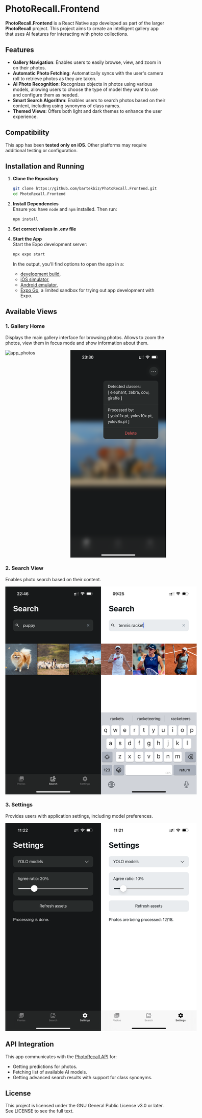 # PhotoRecall.Frontend

**PhotoRecall.Frontend** is a React Native app developed as part of the larger **PhotoRecall** project. This project aims to create an intelligent gallery app that uses AI features for interacting with photo collections.

## Features
- **Gallery Navigation**: Enables users to easily browse, view, and zoom in on their photos.
- **Automatic Photo Fetching**: Automatically syncs with the user's camera roll to retrieve photos as they are taken.
- **AI Photo Recognition**: Recognizes objects in photos using various models, allowing users to choose the type of model they want to use and configure them as needed.
- **Smart Search Algorithm**: Enables users to search photos based on their content, including using synonyms of class names.
- **Themed Views**: Offers both light and dark themes to enhance the user experience.

## Compatibility

This app has been **tested only on iOS**. Other platforms may require additional testing or configuration.

## Installation and Running

1.  **Clone the Repository**

    ```bash
    git clone https://github.com/bartekbiz/PhotoRecall.Frontend.git  
    cd PhotoRecall.Frontend
    ```

2.  **Install Dependencies**  
    Ensure you have `node` and `npm` installed. Then run:

    ```bash
    npm install  
    ```

3. **Set correct values in .env file**

4.  **Start the App**  
    Start the Expo development server:

    ```bash
    npx expo start  
    ```
    In the output, you'll find options to open the app in a:
    - [development build](https://docs.expo.dev/develop/development-builds/introduction/),
    - [iOS simulator](https://docs.expo.dev/workflow/ios-simulator/),
    - [Android emulator](https://docs.expo.dev/workflow/android-studio-emulator/),
    - [Expo Go](https://expo.dev/go), a limited sandbox for trying out app development with Expo.


## Available Views

### 1. **Gallery Home**

Displays the main gallery interface for browsing photos. Allows to zoom the photos, view them in focus mode and show information about them.

<div style="display: flex; justify-content: space-around;">
  <img src="readme/app_photos.PNG" alt="app_photos" width="300"/>
  <img src="readme/app_details.PNG" alt="app_details" width="300"/>
</div>

### 2. **Search View**

Enables photo search based on their content.

<div style="display: flex; justify-content: space-around;">
    <img src="readme/app_search.PNG" alt="app_search_1" width="300"/>
    <img src="readme/app_search_light.PNG" alt="app_search_2_light" width="300"/>
</div>

### 3. **Settings**

Provides users with application settings, including model preferences.

<div style="display: flex; justify-content: space-around;">
    <img src="readme/app_settings.PNG" alt="app_settings" width="300"/>
    <img src="readme/app_settings_light.PNG" alt="app_settings_light" width="300"/>
</div>

## API Integration

This app communicates with the [PhotoRecall.API](https://github.com/bartekbiz/PhotoRecall.API) for:

- Getting predictions for photos.
- Fetching list of available AI models.
- Getting advanced search results with support for class synonyms.

## License

This project is licensed under the GNU General Public License v3.0 or later. See LICENSE to see the full text.
